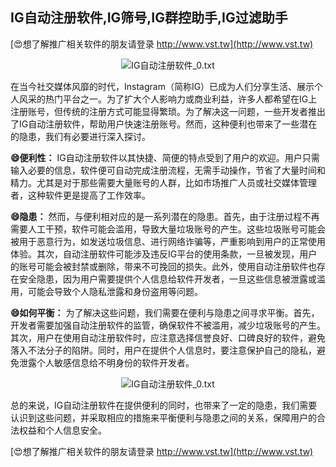 ## **IG自动注册软件,IG筛号,IG群控助手,IG过滤助手**

[😍想了解推广相关软件的朋友请登录 http://www.vst.tw](http://www.vst.tw)

 <center><img src="https://vst.tw/MP4/tuiguang/png/6.png" alt="IG自动注册软件_0.txt"></center>

在当今社交媒体风靡的时代，Instagram（简称IG）已成为人们分享生活、展示个人风采的热门平台之一。为了扩大个人影响力或商业利益，许多人都希望在IG上注册账号，但传统的注册方式可能显得繁琐。为了解决这一问题，一些开发者推出了IG自动注册软件，帮助用户快速注册账号。然而，这种便利也带来了一些潜在的隐患，我们有必要进行深入探讨。

**😄便利性：**
IG自动注册软件以其快捷、简便的特点受到了用户的欢迎。用户只需输入必要的信息，软件便可自动完成注册流程，无需手动操作，节省了大量时间和精力。尤其是对于那些需要大量账号的人群，比如市场推广人员或社交媒体管理者，这种软件更是提高了工作效率。

**😄隐患：**
然而，与便利相对应的是一系列潜在的隐患。首先，由于注册过程不再需要人工干预，软件可能会滥用，导致大量垃圾账号的产生。这些垃圾账号可能会被用于恶意行为，如发送垃圾信息、进行网络诈骗等，严重影响到用户的正常使用体验。其次，自动注册软件可能涉及违反IG平台的使用条款，一旦被发现，用户的账号可能会被封禁或删除，带来不可挽回的损失。此外，使用自动注册软件也存在安全隐患，因为用户需要提供个人信息给软件开发者，一旦这些信息被泄露或滥用，可能会导致个人隐私泄露和身份盗用等问题。

**😄如何平衡：**
为了解决这些问题，我们需要在便利与隐患之间寻求平衡。首先，开发者需要加强自动注册软件的监管，确保软件不被滥用，减少垃圾账号的产生。其次，用户在使用自动注册软件时，应注意选择信誉良好、口碑良好的软件，避免落入不法分子的陷阱。同时，用户在提供个人信息时，要注意保护自己的隐私，避免泄露个人敏感信息给不明身份的软件开发者。

 <center><img src="https://vst.tw/MP4/tuiguang/png/3.png" alt="IG自动注册软件_0.txt"></center>

总的来说，IG自动注册软件在提供便利的同时，也带来了一定的隐患，我们需要认识到这些问题，并采取相应的措施来平衡便利与隐患之间的关系，保障用户的合法权益和个人信息安全。

[😍想了解推广相关软件的朋友请登录 http://www.vst.tw](http://www.vst.tw)



